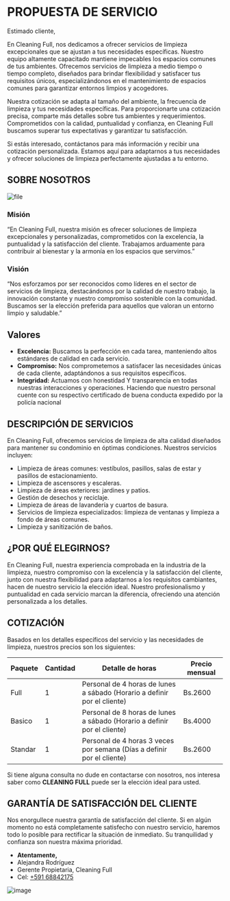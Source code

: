 # PROPUESTA DE SERVICIO

Estimado cliente,

En Cleaning Full, nos dedicamos a ofrecer servicios de limpieza excepcionales
que se ajustan a tus necesidades específicas. Nuestro equipo altamente
capacitado mantiene impecables los espacios comunes de tus ambientes.
Ofrecemos servicios de limpieza a medio tiempo o tiempo completo,
diseñados para brindar flexibilidad y satisfacer tus requisitos únicos,
especializándonos en el mantenimiento de espacios comunes para garantizar
entornos limpios y acogedores.

Nuestra cotización se adapta al tamaño del ambiente, la frecuencia de
limpieza y tus necesidades específicas. Para proporcionarte una cotización
precisa, comparte más detalles sobre tus ambientes y requerimientos.
Comprometidos con la calidad, puntualidad y confianza, en Cleaning Full
buscamos superar tus expectativas y garantizar tu satisfacción.

Si estás interesado, contáctanos para más información y recibir una cotización
personalizada. Estamos aquí para adaptarnos a tus necesidades y ofrecer
soluciones de limpieza perfectamente ajustadas a tu entorno.

## SOBRE NOSOTROS

![file](https://github.com/user-attachments/assets/7a0cf9db-b149-490a-a4b4-e5fbbe2cb590)


### Misión

“En Cleaning Full, nuestra misión es ofrecer soluciones de limpieza
excepcionales y personalizadas, comprometidos con la excelencia, la
puntualidad y la satisfacción del cliente. Trabajamos arduamente para
contribuir al bienestar y la armonía en los espacios que servimos.”

### Visión

“Nos esforzamos por ser reconocidos como líderes en el sector de servicios de
limpieza, destacándonos por la calidad de nuestro trabajo, la innovación
constante y nuestro compromiso sostenible con la comunidad. Buscamos ser la
elección preferida para aquellos que valoran un entorno limpio y saludable.”

## Valores

- **Excelencia:** Buscamos la perfección en cada tarea, manteniendo altos
estándares de calidad en cada servicio.
- **Compromiso:** Nos comprometemos a satisfacer las necesidades únicas de
cada cliente, adaptándonos a sus requisitos específicos.
- **Integridad:** Actuamos con honestidad Y transparencia en todas nuestras
interacciones y operaciones. Haciendo que nuestro personal cuente con su
respectivo certificado de buena conducta expedido por la policía nacional

## DESCRIPCIÓN DE SERVICIOS

En Cleaning Full, ofrecemos servicios de limpieza de alta calidad diseñados
para mantener su condominio en óptimas condiciones. Nuestros servicios
incluyen:

- Limpieza de áreas comunes: vestíbulos, pasillos, salas de estar y pasillos de estacionamiento.
- Limpieza de ascensores y escaleras.
- Limpieza de áreas exteriores: jardines y patios.
- Gestión de desechos y reciclaje.
- Limpieza de áreas de lavandería y cuartos de basura.
- Servicios de limpieza especializados: limpieza de ventanas y limpieza a fondo de áreas comunes.
- Limpieza y sanitización de baños.

## ¿POR QUÉ ELEGIRNOS?

En Cleaning Full, nuestra experiencia comprobada en la industria de la
limpieza, nuestro compromiso con la excelencia y la satisfacción del cliente,
junto con nuestra flexibilidad para adaptarnos a los requisitos cambiantes,
hacen de nuestro servicio la elección ideal. Nuestro profesionalismo y
puntualidad en cada servicio marcan la diferencia, ofreciendo una atención
personalizada a los detalles.

## COTIZACIÓN

Basados en los detalles específicos del servicio y las necesidades de limpieza,
nuestros precios son los siguientes:

|Paquete|Cantidad|Detalle de horas|Precio mensual|
|-|-|-|-|
|Full|1|Personal de 4 horas de lunes a sábado (Horario a definir por el cliente) |Bs.2600|
|Basico|1|Personal de 8 horas de lunes a sábado (Horario a definir por el cliente) |Bs.4000|
|Standar|1|Personal de 4 horas 3 veces por semana (Días a definir por el cliente)  |Bs.2600|

Si tiene alguna consulta no dude en contactarse con nosotros, nos interesa
saber como **CLEANING FULL** puede ser la elección ideal para usted.

## GARANTÍA DE SATISFACCIÓN DEL CLIENTE

Nos enorgullece nuestra garantía de satisfacción del cliente. Si en algún
momento no está completamente satisfecho con nuestro servicio, haremos
todo lo posible para rectificar la situación de inmediato. Su tranquilidad y
confianza son nuestra máxima prioridad.


- **Atentamente,**
- Alejandra Rodríguez
- Gerente Propietaria, Cleaning Full
- Cel: [+591 68842175](https://wa.me/+59168842175)

![image](https://github.com/user-attachments/assets/f8e9009d-d76e-4957-a88a-c50fd56da53b)

